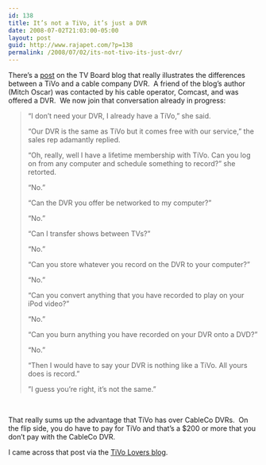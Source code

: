 ```yaml
---
id: 138
title: It’s not a TiVo, it’s just a DVR
date: 2008-07-02T21:03:00-05:00
layout: post
guid: http://www.rajapet.com/?p=138
permalink: /2008/07/02/its-not-tivo-its-just-dvr/
---
```

</p> </p> 

There’s a [post](http://blogs.mediapost.com/tv_board/?p=341) on the TV Board blog that really illustrates the differences between a TiVo and a cable company DVR.  A friend of the blog’s author (Mitch Oscar) was contacted by his cable operator, Comcast, and was offered a DVR.  We now join that conversation already in progress:

> “I don’t need your DVR, I already have a TiVo,” she said.
> 
> “Our DVR is the same as TiVo but it comes free with our service,” the sales rep adamantly replied. 
> 
> “Oh, really, well I have a lifetime membership with TiVo. Can you log on from any computer and schedule something to record?” she retorted. 
> 
> “No.”
> 
> “Can the DVR you offer be networked to my computer?”
> 
> “No.”
> 
> “Can I transfer shows between TVs?”
> 
> “No.”
> 
> “Can you store whatever you record on the DVR to your computer?”
> 
> “No.”
> 
> “Can you convert anything that you have recorded to play on your iPod video?”
> 
> “No.”
> 
> “Can you burn anything you have recorded on your DVR onto a DVD?”
> 
> “No.”
> 
> “Then I would have to say your DVR is nothing like a TiVo. All yours does is record.” 
> 
> ”I guess you’re right, it’s not the same.”

 

That really sums up the advantage that TiVo has over CableCo DVRs.  On the flip side, you do have to pay for TiVo and that’s a $200 or more that you don’t pay with the CableCo DVR.

I came across that post via the [TiVo Lovers blog](http://community.livejournal.com/tivolovers/666712.html).